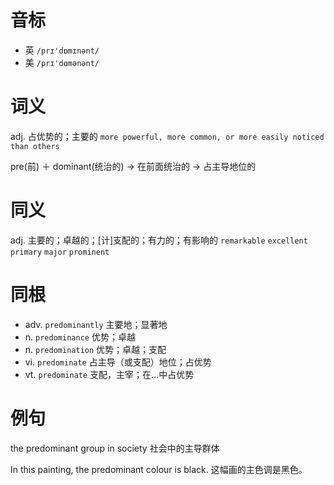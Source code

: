 # 音标

- 英 `/prɪ'dɒmɪnənt/`
- 美 `/prɪ'dɑmənənt/`

# 词义

adj. 占优势的；主要的
`more powerful, more common, or more easily noticed than others`



pre(前) ＋ dominant(统治的) → 在前面统治的 → 占主导地位的

# 同义

adj. 主要的；卓越的；[计]支配的；有力的；有影响的
`remarkable` `excellent` `primary` `major` `prominent`

# 同根

- adv. `predominantly` 主要地；显著地
- n. `predominance` 优势；卓越
- n. `predomination` 优势；卓越；支配
- vi. `predominate` 占主导（或支配）地位；占优势
- vt. `predominate` 支配，主宰；在…中占优势

# 例句

the predominant group in society
社会中的主导群体

In this painting, the predominant colour is black.
这幅画的主色调是黑色。


